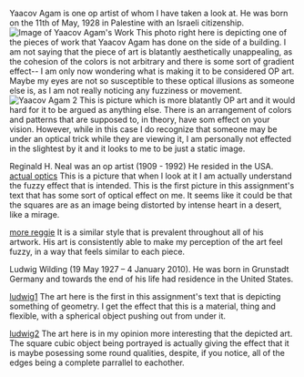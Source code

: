 Yaacov Agam is one op artist of whom I have taken a look at. He was born on the 11th of May, 1928 in Palestine with 
an Israeli citizenship. 
![Image of Yaacov Agam's Work](http://media1.trover.com/T/53a62b9e3230430e66001c9a/fixedw_large_4x.jpg)
This photo right here is depicting one of the pieces of work that Yaacov Agam has done on the side of a building. I am not saying that the piece of art is blatantly aesthetically unappealing, as the cohesion of the colors is not arbitrary and there is some sort of gradient effect-- I am only now wondering what is making it to be considered OP art. Maybe my eyes are not so susceptible to these optical illusions as someone else is, as I am not really noticing any fuzziness or movement. 
![Yaacov Agam 2](https://static.arvadacenter.org/docs/agam_reduced-1-201306261045.jpg)
This is picture which is more blatantly OP art and it would hard for it to be argued as anything else. There is an arrangement of colors and patterns that are supposed to, in theory, have som effect on your vision. However, while in this case I do recognize that someone may be under an optical trick while they are viewing it, I am personally not effected in the slightest by it and it looks to me to be just a static image.

Reginald H. Neal was an op artist (1909 - 1992) He resided in the USA. 
[actual optics](https://alchetron.com/cdn/reginald-h-neal-771d1c74-3ab4-45a4-8d7a-8034c90be19-resize-750.jpeg)
This is a picture that when I look at it I am actually understand the fuzzy effect that is intended. This is the first picture in this assignment's text that has some sort of optical effect on me. It seems like it could be that the squares are as an
image being distorted by intense heart in a desert, like a mirage. 

[more reggie](https://media.mutualart.com/Images/2017_12/04/21/212836341/ce0f51d9-c717-4bc6-9b59-d063d0dd8ccc_570.Jpeg)
It is a similar style that is prevalent throughout all of his artwork. His art is consistently able to make my perception of the art feel fuzzy, in a way that feels similar to each piece. 

Ludwig Wilding (19 May 1927 – 4 January 2010). He was born in Grunstadt Germany and towards the end of his life had residence in the United States. 

[ludwig1](http://media.findartinfo.com/images/artwork/2014/6/a003458784-001.jpg)
The art here is the first in this assignment's text that is depicting something of geometry. I get the effect that this is a material, thing and flexible, with a spherical object pushing out from under it.

[ludwig2](https://d32dm0rphc51dk.cloudfront.net/H5RDbRCwYkZ02c7GNwitRQ/larger.jpg)
The art here is in my opinion more interesting that the depicted art. The square cubic object being portrayed is actually giving the effect that it is maybe posessing some round qualities, despite, if you notice, all of the edges being a complete parrallel to eachother.
